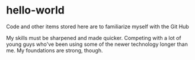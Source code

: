 # hello-world
Code and other items stored here are to familiarize myself with the Git Hub

My skills must be sharpened and made quicker.  Competing with a lot of young guys
who've been using some of the newer technology longer than me.  My foundations
are strong, though.
